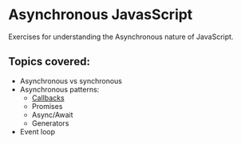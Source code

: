 # Asynchronous JavasScript

Exercises for understanding the Asynchronous nature of JavaScript.
<!-- Course https://www.udemy.com/course/asynchronous-javascript/ -->

## Topics covered:

- Asynchronous vs synchronous
- Asynchronous patterns:
  - [Callbacks](https://github.com/narcisabadea/Asynchronous-JS/blob/main/node/callbacks.md)
  - Promises
  - Async/Await
  - Generators
- Event loop
